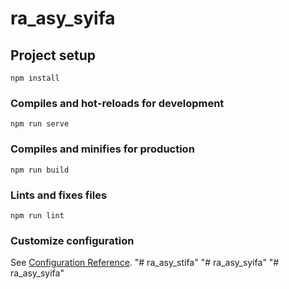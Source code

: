 # ra_asy_syifa

## Project setup
```
npm install
```

### Compiles and hot-reloads for development
```
npm run serve
```

### Compiles and minifies for production
```
npm run build
```

### Lints and fixes files
```
npm run lint
```

### Customize configuration
See [Configuration Reference](https://cli.vuejs.org/config/).
"# ra_asy_stifa" 
"# ra_asy_syifa" 
"# ra_asy_syifa" 
